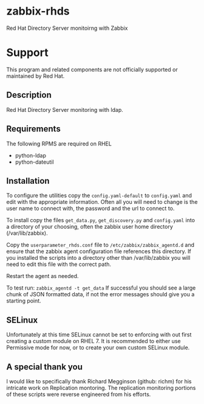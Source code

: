 # zabbix-rhds
Red Hat Directory Server monitoirng with Zabbix

# Support
This program and related components are not officially supported or maintained by Red Hat.

## Description
Red Hat Directory Server monitoring with ldap.


## Requirements
The following RPMS are required on RHEL
* python-ldap
* python-dateutil


## Installation
To configure the utilities copy the `config.yaml-default` to `config.yaml` and edit with the appropriate information.  Often all you will need to change is the user name to connect with, the password and the url to connect to.

To install copy the files `get_data.py`, `get_discovery.py` and `config.yaml` into a directory of your choosing, often the zabbix user home directory (/var/lib/zabbix).

Copy the `userparameter_rhds.conf` file to `/etc/zabbix/zabbix_agentd.d` and ensure that the zabbix agent configuration file references this directory.  If you installed the scripts into a directory other than /var/lib/zabbix you will need to edit this file with the correct path.

Restart the agent as needed.

To test run:
`zabbix_agentd -t get_data`
If successful you should see a large chunk of JSON formatted data, if not the error messages should give you a starting point.

## SELinux
Unfortunately at this time SELinux cannot be set to enforcing with out first creating a custom module on RHEL 7.  It is recommended to either use Permissive mode for now, or to create your own custom SELinux module.


## A special thank you
I would like to specifically thank Richard Megginson (github: richm) for his intricate work on Replication montoring.  The replication monitoring portions of these scripts were reverse engineered from his efforts.